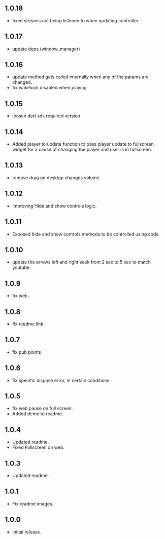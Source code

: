 ## 1.0.18
- fixed streams not being listened to when updating controller 

## 1.0.17
- update deps (window_manager)
## 1.0.16
- update method gets called internally when any of the params are changed.
- fix wakelock disabled when playing 
## 1.0.15
- loosen dart sdk required version
## 1.0.14
- Added player to update function to pass player update to fullscreen widget for a cause of changing the player and user is in fullscreen.
## 1.0.13
- remove drag on desktop changes volume.
## 1.0.12
- Improving Hide and show controls logic.
## 1.0.11
- Exposed hide and show controls methods to be controlled using code.
  
## 1.0.10
- update the arrows left and right seek from 2 sec to 5 sec to match youtube.
## 1.0.9
- fix web.

## 1.0.8
- fix readme link.

## 1.0.7
- fix pub points 

## 1.0.6
- fix specific dispose error, in certain conditions.

## 1.0.5
- fix web pause on full screen.
- Added demo to readme.

## 1.0.4

- Updated readme.
- Fixed Fullscreen on web.

## 1.0.3

- Updated readme. 

## 1.0.1

- Fix readme images.

## 1.0.0

- Initial release.
